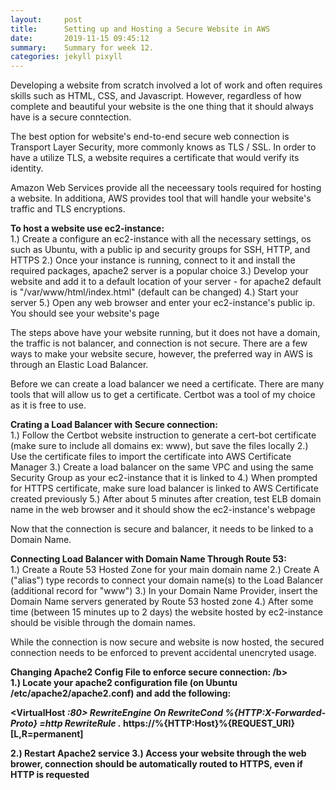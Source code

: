 ```yaml
---
layout:     post
title:      Setting up and Hosting a Secure Website in AWS
date:       2019-11-15 09:45:12
summary:    Summary for week 12.
categories: jekyll pixyll
---
```


Developing a website from scratch involved a lot of work and often requires skills such as HTML, CSS, and Javascript.
However, regardless of how complete and beautiful your website is the one thing that it should always have is a secure conntection.

The best option for website's end-to-end secure web connection is Transport Layer Security, more commonly knows as TLS / SSL.
In order to have a utilize TLS, a website requires a certificate that would verify its identity.

Amazon Web Services provide all the neceessary tools required for hosting a website.
In additiona, AWS provides tool that will handle your website's traffic and TLS encryptions.

<b>To host a website use ec2-instance: </b><br/>
1.) Create a configure an ec2-instance with all the necessary settings, os such as Ubuntu, with a public ip and security groups for SSH, HTTP, and HTTPS
2.) Once your instance is running, connect to it and install the required packages, apache2 server is a popular choice
3.) Develop your website and add it to a default location of your server - for apache2 default is "/var/www/html/index.html" (default can be changed)
4.) Start your server
5.) Open any web browser and enter your ec2-instance's public ip. You should see your website's page

The steps above have your website running, but it does not have a domain, the traffic is not balancer, and connection is not secure.
There are a few ways to make your website secure, however, the preferred way in AWS is through an Elastic Load Balancer.

Before we can create a load balancer we need a certificate.
There are many tools that will allow us to get a certificate.
Certbot was a tool of my choice as it is free to use.

<b>Crating a Load Balancer with Secure connection: </b><br/>
1.) Follow the Certbot website instruction to generate a cert-bot certificate (make sure to include all domains ex: www), but save the files locally
2.) Use the certificate files to import the certificate into AWS Certificate Manager
3.) Create a load balancer on the same VPC and using the same Security Group as your ec2-instance that it is linked to
4.) When prompted for HTTPS certificate, make sure load balancer is linked to AWS Certificate created previously
5.) After about 5 minutes after creation, test ELB domain name in the web browser and it should show the ec2-instance's webpage

Now that the connection is secure and balancer, it needs to be linked to a Domain Name.

<b>Connecting Load Balancer with Domain Name Through Route 53: </b><br/>
1.) Create a Route 53 Hosted Zone for your main domain name
2.) Create A ("alias") type records to connect your domain name(s) to the Load Balancer (additional record for "www")
3.) In your Domain Name Provider, insert the Domain Name servers generated by Route 53 hosted zone
4.) After some time (between 15 minutes up to 2 days) the website hosted by ec2-instance should be visible through the domain names.

While the connection is now secure and website is now hosted, the secured connection needs to be enforced to prevent accidental unencryted usage.

<b>Changing Apache2 Config File to enforce secure connection: /b><br/>
1.) Locate your apache2 configuration file (on Ubuntu /etc/apache2/apache2.conf) and add the following:

<VirtualHost *:80>
RewriteEngine On
RewriteCond %{HTTP:X-Forwarded-Proto} =http
RewriteRule .* https://%{HTTP:Host}%{REQUEST_URI} [L,R=permanent]
</VirtualHost>

2.) Restart Apache2 service
3.) Access your website through the web brower, connection should be automatically routed to HTTPS, even if HTTP is requested

